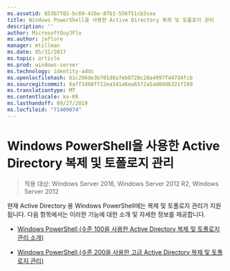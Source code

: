 ```yaml
---
ms.assetid: 853b7f02-bc69-416e-87b1-556f51cb2cea
title: Windows PowerShell을 사용한 Active Directory 복제 및 토폴로지 관리
description: ''
author: MicrosoftGuyJFlo
ms.author: joflore
manager: mtillman
ms.date: 05/31/2017
ms.topic: article
ms.prod: windows-server
ms.technology: identity-adds
ms.openlocfilehash: b1c296de3b701d8a7eb8728c28a4997fd47d4fcb
ms.sourcegitcommit: 6aff3d88ff22ea141a6ea6572a5ad8dd6321f199
ms.translationtype: MT
ms.contentlocale: ko-KR
ms.lasthandoff: 09/27/2019
ms.locfileid: "71409074"
---
```

# <a name="active-directory-replication-and-topology-management-using-windows-powershell"></a>Windows PowerShell을 사용한 Active Directory 복제 및 토폴로지 관리

>적용 대상: Windows Server 2016, Windows Server 2012 R2, Windows Server 2012

현재 Active Directory 용 Windows PowerShell에는 복제 및 토폴로지 관리가 지원 됩니다. 다음 항목에서는 이러한 기능에 대한 소개 및 자세한 정보를 제공합니다.  
  
-   [Windows PowerShell &#40;수준 100을 사용한 Active Directory 복제 및 토폴로지 관리 소개&#41;](../../../ad-ds/manage/powershell/Introduction-to-Active-Directory-Replication-and-Topology-Management-Using-Windows-PowerShell--Level-100-.md)  
  
-   [Windows PowerShell &#40;수준 200을 사용한 고급 Active Directory 복제 및 토폴로지 관리&#41;](../../../ad-ds/manage/powershell/Advanced-Active-Directory-Replication-and-Topology-Management-Using-Windows-PowerShell--Level-200-.md)  
  


